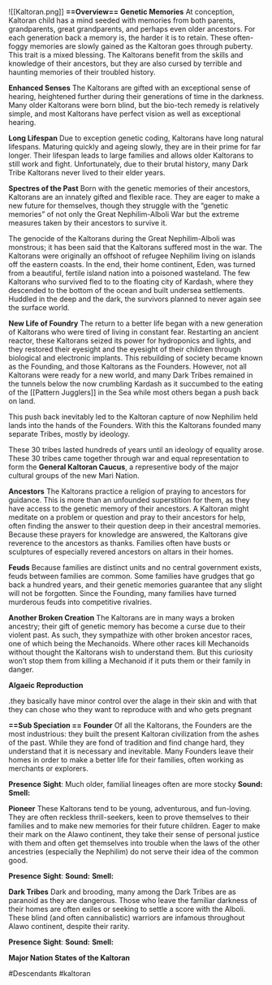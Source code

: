 ![[Kaltoran.png]]
**==Overview==**
**Genetic Memories**
At conception, Kaltoran child has a mind seeded with memories from both parents, grandparents, great grandparents, and perhaps even older ancestors. For each generation
back a memory is, the harder it is to retain. These often-foggy memories are slowly gained as the Kaltoran goes through puberty. This trait is a mixed blessing. The Kaltorans benefit from the skills and knowledge of their ancestors, but they are also cursed by
terrible and haunting memories of their troubled history.

**Enhanced Senses**
The Kaltorans are gifted with an exceptional sense of hearing, heightened further during their generations of time in the darkness. Many older Kaltorans were born blind, but the bio-tech remedy is relatively simple, and most Kaltorans have perfect vision as well as
exceptional hearing.

**Long Lifespan**
Due to exception genetic coding, Kaltorans have long natural lifespans. Maturing quickly and ageing slowly, they are in their prime for far longer. Their lifespan leads to large families and allows older Kaltorans to still work and fight. Unfortunately, due to their brutal history, many Dark Tribe Kaltorans never lived to their elder years. 

**Spectres of the Past**
Born with the genetic memories of their ancestors, Kaltorans
are an innately gifted and flexible race. They are eager to make a
new future for themselves, though they struggle with the “genetic
memories” of not only the Great Nephilim-Alboli War but the extreme measures
taken by their ancestors to survive it.

 The genocide of the Kaltorans during the Great Nephilim-Alboli was monstrous; it has been said that the Kaltorans suffered most in the war. The Kaltorans were originally an offshoot of refugee Nephilim living on islands off the eastern coasts. In the end, their home continent, Eden, was turned from a beautiful, fertile island nation into a poisoned wasteland. The few Kaltorans who survived fled to to the floating city of Kardash, where they descended to the bottom of the ocean and built undersea settlements. Huddled in the deep and the dark, the survivors planned to never again see the surface world.

**New Life of Foundry**
The return to a better life began with a new generation of Kaltorans who were tired of living in constant fear. Restarting an ancient reactor, these Kaltorans seized its power for hydroponics and lights, and they restored their eyesight and the eyesight of their children through biological and electronic implants. This rebuilding of society became known as the Founding, and those Kaltorans as the Founders. However, not all Kaltorans were ready for a new world, and many Dark Tribes remained in the tunnels below the now crumbling Kardash as it succumbed to the eating of the [[Pattern Jugglers]] in the Sea while most others began a push back on land.

This push back inevitably led to the Kaltoran capture of now Nephilim held lands into the hands of the Founders. With this the Kaltorans founded many separate Tribes, mostly by ideology.

These 30 tribes lasted hundreds of years until an ideology of equality arose. These 30 tribes came together through war and equal representation to form the **General Kaltoran Caucus**, a representive body of the major cultural groups of the new Mari Nation.


**Ancestors**
The Kaltorans practice a religion of praying to ancestors for guidance. This is more than an unfounded superstition for them, as they have access to the genetic memory of their ancestors. A Kaltoran might meditate on a problem or question and pray to their
ancestors for help, often finding the answer to their question deep in their ancestral memories. Because these prayers for knowledge are answered, the Kaltorans give reverence to the ancestors as thanks. Families often have busts or sculptures of especially revered ancestors on altars in their homes.

**Feuds**
Because families are distinct units and no central government exists, feuds between families are common. Some families have grudges that go back a hundred years, and their genetic memories guarantee that any slight will not be forgotten. Since the Founding,
many families have turned murderous feuds into competitive rivalries.

**Another Broken Creation**
The Kaltorans are in many ways a broken ancestry; their gift of genetic memory has become a curse due to their violent past. As such, they sympathize with other broken ancestor races, one of which being the Mechanoids. Where other races kill Mechanoids without thought the Kaltorans wish to understand them. But this curiosity won’t stop
them from killing a Mechanoid if it puts them or their family in danger.



**Algaeic Reproduction**

.they basically have minor control over the alage in their skin and with that they can chose who they want to reproduce with and who gets pregnant

**==Sub Speciation ==**
**Founder**
Of all the Kaltorans, the Founders are the most industrious: they built the present Kaltoran civilization from the ashes of the past. While they are fond of tradition and find change hard, they understand that it is necessary and inevitable. Many Founders leave
their homes in order to make a better life for their families, often working as merchants or explorers.

**Presence** 
**Sight**: Much older, familial lineages often are more stocky
**Sound:** 
**Smell:** 

**Pioneer**
These Kaltorans tend to be young, adventurous, and fun-loving. They are often reckless thrill-seekers, keen to prove themselves to their families and to make new memories for their future children. Eager to make their mark on the Alawo continent, they take their sense
of personal justice with them and often get themselves into trouble when the laws of the other ancestries (especially the Nephilim) do not serve their idea of the common good.

**Presence** 
**Sight**:
**Sound:** 
**Smell:** 

**Dark Tribes**
Dark and brooding, many among the Dark Tribes are as paranoid as they are dangerous. Those who leave the familiar darkness of their homes are often exiles or seeking to settle a score with the Alboli. These blind (and often cannibalistic) warriors are infamous throughout Alawo continent, despite their rarity.

**Presence** 
**Sight**:
**Sound:** 
**Smell:** 

**Major Nation States of the Kaltoran**


#Descendants #kaltoran 